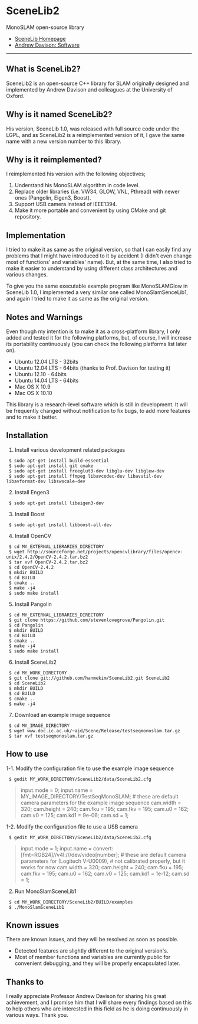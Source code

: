 # SceneLib2

MonoSLAM open-source library

- [SceneLib Homepage](https://www.doc.ic.ac.uk/~ajd/Scene/index.html)
- [Andrew Davison: Software](https://www.doc.ic.ac.uk/~ajd/software.html)

-----

## What is SceneLib2?

SceneLib2 is an open-source C++ library for SLAM originally designed and
implemented by Andrew Davison and colleagues at the University of Oxford.

## Why is it named SceneLib2?

His version, SceneLib 1.0, was released with full source code under the LGPL,
and as SceneLib2 is a reimplemented version of it, I gave the same name with a
new version number to this library.

## Why is it reimplemented?

I reimplemented his version with the following objectives;
 1. Understand his MonoSLAM algorithm in code level.
 2. Replace older libraries (i.e. VW34, GLOW, VNL, Pthread) with newer ones
    (Pangolin, Eigen3, Boost).
 3. Support USB camera instead of IEEE1394.
 4. Make it more portable and convenient by using CMake and git repository.

## Implementation

I tried to make it as same as the original version, so that I can easily find
any problems that I might have introduced to it by accident (I didn't even
change most of functions' and variables' name). But, at the same time, I also
tried to make it easier to understand by using different class architectures
and various changes.

To give you the same executable example program like MonoSLAMGlow in
SceneLib 1.0, I implemented a very similar one called MonoSlamSenceLib1, and
again I tried to make it as same as the original version.

## Notes and Warnings

Even though my intention is to make it as a cross-platform library, I only
added and tested it for the following platforms, but, of course, I will
increase its portability continuously (you can check the following platforms
list later on).
 * Ubuntu 12.04 LTS - 32bits
 * Ubuntu 12.04 LTS - 64bits (thanks to Prof. Davison for testing it)
 * Ubuntu 12.10 - 64bits
 * Ubuntu 14.04 LTS - 64bits
 * Mac OS X 10.9
 * Mac OS X 10.10

This library is a research-level software which is still in development. It
will be frequently changed without notification to fix bugs, to add more
features and to make it better.

## Installation

1. Install various development related packages
```
 $ sudo apt-get install build-essential
 $ sudo apt-get install git cmake
 $ sudo apt-get install freeglut3-dev libglu-dev libglew-dev
 $ sudo apt-get install ffmpeg libavcodec-dev libavutil-dev libavformat-dev libswscale-dev
```

2. Install Engen3
```
 $ sudo apt-get install libeigen3-dev
```

3. Install Boost
```
 $ sudo apt-get install libboost-all-dev
```

4. Install OpenCV
```
 $ cd MY_EXTERNAL_LIBRARIES_DIRECTORY
 $ wget http://sourceforge.net/projects/opencvlibrary/files/opencv-unix/2.4.2/OpenCV-2.4.2.tar.bz2
 $ tar xvf OpenCV-2.4.2.tar.bz2
 $ cd OpenCV-2.4.2
 $ mkdir BUILD
 $ cd BUILD
 $ cmake ..
 $ make -j4
 $ sudo make install
```

5. Install Pangolin
```
 $ cd MY_EXTERNAL_LIBRARIES_DIRECTORY
 $ git clone https://github.com/stevenlovegrove/Pangolin.git
 $ cd Pangolin
 $ mkdir BUILD
 $ cd BUILD
 $ cmake ..
 $ make -j4
 $ sudo make install
```

6. Install SceneLib2
```
 $ cd MY_WORK_DIRECTORY
 $ git clone git://github.com/hanmekim/SceneLib2.git SceneLib2
 $ cd SceneLib2
 $ mkdir BUILD
 $ cd BUILD
 $ cmake ..
 $ make -j4
```

7. Download an example image sequence
```
 $ cd MY_IMAGE_DIRECTORY
 $ wget www.doc.ic.ac.uk/~ajd/Scene/Release/testseqmonoslam.tar.gz
 $ tar xvf testseqmonoslam.tar.gz
```

## How to use

1-1. Modify the configuration file to use the example image sequence
```
 $ gedit MY_WORK_DIRECTORY/SceneLib2/data/SceneLib2.cfg
```

 > input.mode = 0;
 > input.name = MY_IMAGE_DIRECTORY/TestSeqMonoSLAM;
 > \# these are default camera parameters for the example image sequence
 > cam.width = 320;
 > cam.height = 240;
 > cam.fku = 195;
 > cam.fkv = 195;
 > cam.u0 = 162;
 > cam.v0 = 125;
 > cam.kd1 = 9e-06;
 > cam.sd = 1;

1-2. Modify the configuration file to use a USB camera
```
 $ gedit MY_WORK_DIRECTORY/SceneLib2/data/SceneLib2.cfg
```

 > input.mode = 1;
 > input.name = convert:[fmt=RGB24]//v4l:///dev/video[number];
 > \# these are default camera parameters for (Logitech V-U0009),
 > \# not calibrated properly, but it works for now
 > cam.width = 320;
 > cam.height = 240;
 > cam.fku = 195;
 > cam.fkv = 195;
 > cam.u0 = 162;
 > cam.v0 = 125;
 > cam.kd1 = 1e-12;
 > cam.sd = 1;

2. Run MonoSlamSceneLib1
```
 $ cd MY_WORK_DIRECTORY/SceneLib2/BUILD/examples
 $ ./MonoSlamSceneLib1
```

## Known issues

There are known issues, and they will be resolved as soon as possible.
 * Detected features are slightly different to the original version's.
 * Most of member functions and variables are currently public for convenient
   debugging, and they will be properly encapsulated later.

## Thanks to

I really appreciate Professor Andrew Davison for sharing his great achievement,
and I promise him that I will share every findings based on this to help others
who are interested in this field as he is doing continuously in various ways.
Thank you.
